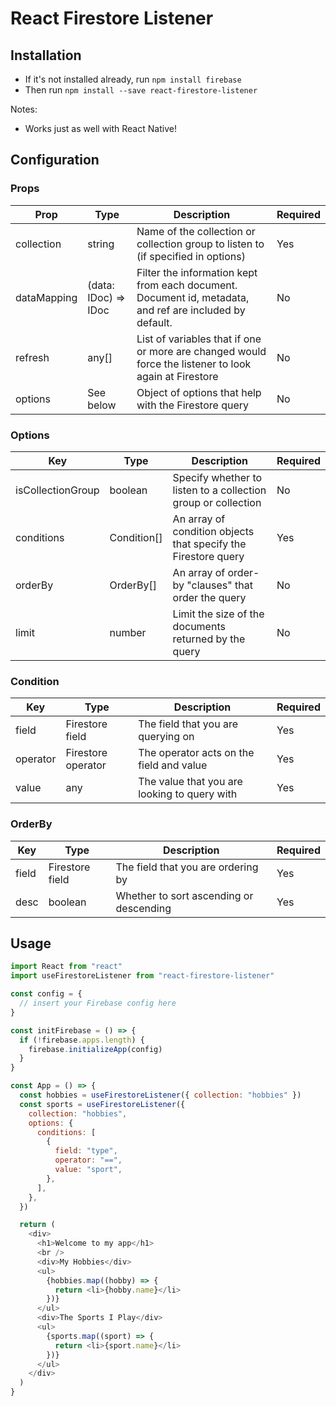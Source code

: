# React Firestore Listener

## Installation

- If it's not installed already, run `npm install firebase`
- Then run `npm install --save react-firestore-listener`

Notes:

- Works just as well with React Native!

## Configuration

### Props

| Prop        | Type                 | Description                                                                                             | Required |
| ----------- | -------------------- | ------------------------------------------------------------------------------------------------------- | -------- |
| collection  | string               | Name of the collection or collection group to listen to (if specified in options)                       | Yes      |
| dataMapping | (data: IDoc) => IDoc | Filter the information kept from each document. Document id, metadata, and ref are included by default. | No       |
| refresh     | any[]                | List of variables that if one or more are changed would force the listener to look again at Firestore   | No       |
| options     | See below            | Object of options that help with the Firestore query                                                    | No       |

### Options

| Key               | Type        | Description                                                    | Required |
| ----------------- | ----------- | -------------------------------------------------------------- | -------- |
| isCollectionGroup | boolean     | Specify whether to listen to a collection group or collection  | No       |
| conditions        | Condition[] | An array of condition objects that specify the Firestore query | Yes      |
| orderBy           | OrderBy[]   | An array of order-by "clauses" that order the query            | No       |
| limit             | number      | Limit the size of the documents returned by the query          | No       |

### Condition

| Key      | Type               | Description                                  | Required |
| -------- | ------------------ | -------------------------------------------- | -------- |
| field    | Firestore field    | The field that you are querying on           | Yes      |
| operator | Firestore operator | The operator acts on the field and value     | Yes      |
| value    | any                | The value that you are looking to query with | Yes      |

### OrderBy

| Key   | Type            | Description                             | Required |
| ----- | --------------- | --------------------------------------- | -------- |
| field | Firestore field | The field that you are ordering by      | Yes      |
| desc  | boolean         | Whether to sort ascending or descending | Yes      |

## Usage

```javascript
import React from "react"
import useFirestoreListener from "react-firestore-listener"

const config = {
  // insert your Firebase config here
}

const initFirebase = () => {
  if (!firebase.apps.length) {
    firebase.initializeApp(config)
  }
}

const App = () => {
  const hobbies = useFirestoreListener({ collection: "hobbies" })
  const sports = useFirestoreListener({
    collection: "hobbies",
    options: {
      conditions: [
        {
          field: "type",
          operator: "==",
          value: "sport",
        },
      ],
    },
  })

  return (
    <div>
      <h1>Welcome to my app</h1>
      <br />
      <div>My Hobbies</div>
      <ul>
        {hobbies.map((hobby) => {
          return <li>{hobby.name}</li>
        })}
      </ul>
      <div>The Sports I Play</div>
      <ul>
        {sports.map((sport) => {
          return <li>{sport.name}</li>
        })}
      </ul>
    </div>
  )
}
```
